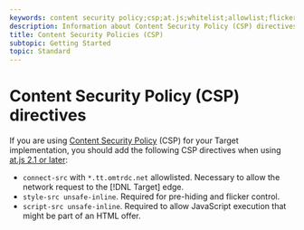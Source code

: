 ```yaml
---
keywords: content security policy;csp;at.js;whitelist;allowlist;flicker;pre-hide;pre-hiding;prehiding
description: Information about Content Security Policy (CSP) directives you should add when using Adobe Target at.js 2.1 or later.
title: Content Security Policies (CSP)
subtopic: Getting Started
topic: Standard
---
```


# Content Security Policy (CSP) directives

If you are using [Content Security Policy](https://en.wikipedia.org/wiki/Content_Security_Policy) (CSP) for your Target implementation, you should add the following CSP directives when using [at.js 2.1 or later](/help/c-implementing-target/c-implementing-target-for-client-side-web/target-atjs-versions.md):

* `connect-src` with `*.tt.omtrdc.net` allowlisted. Necessary to allow the network request to the [!DNL Target] edge.
* `style-src unsafe-inline`. Required for pre-hiding and flicker control.
* `script-src unsafe-inline`.  Required to allow JavaScript execution that might be part of an HTML offer.
